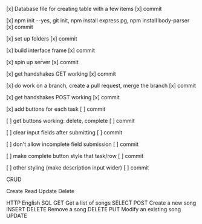 [x] Database file for creating table with a few items
    [x] commit

[x] npm init --yes, git init, npm install express pg, npm install body-parser
    [x] commit

[x] set up folders
    [x] commit

[x] build interface frame
    [x] commit

[x] spin up server
    [x] commit

[x] get handshakes GET working
    [x] commit

[x] do work on a branch, create a pull request, merge the branch
    [x] commit

[x] get handshakes POST working
    [x] commit

[x] add buttons for each task
    [ ] commit

[ ] get buttons working: delete, complete
    [ ] commit

[ ] clear input fields after submitting
    [ ] commit

[ ] don't allow incomplete field submission
    [ ] commit

[ ] make complete button style that task/row
    [ ] commit

[ ] other styling (make description input wider)
    [ ] commit



CRUD

Create
Read
Update
Delete

HTTP	    English	                SQL
GET	        Get a list of songs	    SELECT
POST	    Create a new song	    INSERT
DELETE	    Remove a song	        DELETE
PUT	        Modify an existing song	UPDATE